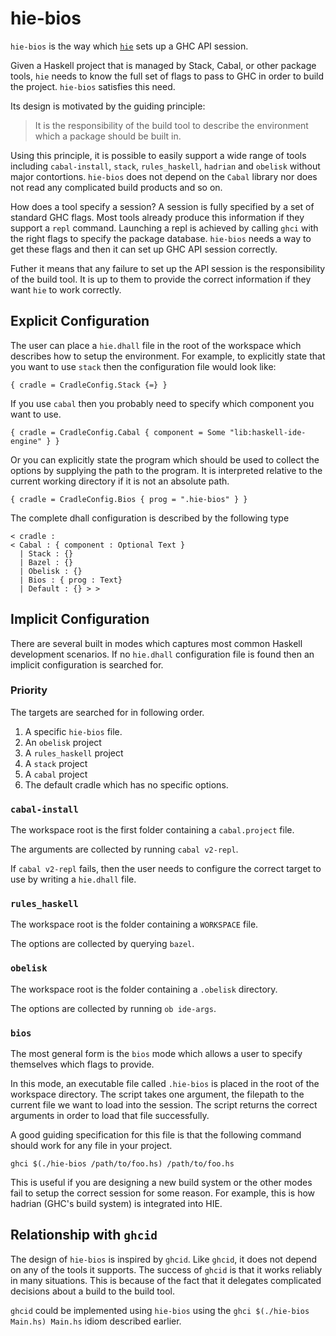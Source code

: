 # hie-bios

`hie-bios` is the way which
[`hie`](https://github.com/haskell/haskell-ide-engine) sets up a GHC API session.

Given a Haskell project that is managed by Stack, Cabal, or other package tools,
`hie` needs to know the full set of flags to pass to GHC in order to build the
project. `hie-bios` satisfies this need.

Its design is motivated by the guiding principle:

> It is the responsibility of the build tool to describe the environment
>  which a package should be built in.

Using this principle, it is possible
to easily support a wide range of tools including `cabal-install`, `stack`,
`rules_haskell`, `hadrian` and `obelisk` without major contortions.
`hie-bios` does not depend on the `Cabal` library nor does not
read any complicated build products and so on.

How does a tool specify a session? A session is fully specified by a set of
standard GHC flags. Most tools already produce this information if they support
a `repl` command. Launching a repl is achieved by calling `ghci` with the
right flags to specify the package database. `hie-bios` needs a way to get
these flags and then it can set up GHC API session correctly.

Futher it means that any failure to set up the API session is the responsibility
of the build tool. It is up to them to provide the correct information if they
want `hie` to work correctly.

## Explicit Configuration

The user can place a `hie.dhall` file in the root of the workspace which
describes how to setup the environment. For example, to explicitly state
that you want to use `stack` then the configuration file would look like:

```
{ cradle = CradleConfig.Stack {=} }
```

If you use `cabal` then you probably need to specify which component you want
to use.

```
{ cradle = CradleConfig.Cabal { component = Some "lib:haskell-ide-engine" } }
```

Or you can explicitly state the program which should be used to collect
the options by supplying the path to the program. It is interpreted
relative to the current working directory if it is not an absolute path.

```
{ cradle = CradleConfig.Bios { prog = ".hie-bios" } }
```

The complete dhall configuration is described by the following type

```
< cradle :
< Cabal : { component : Optional Text }
  | Stack : {}
  | Bazel : {}
  | Obelisk : {}
  | Bios : { prog : Text}
  | Default : {} > >
```

## Implicit Configuration

There are several built in modes which captures most common Haskell development
scenarios. If no `hie.dhall` configuration file is found then an implicit
configuration is searched for.

### Priority

The targets are searched for in following order.

1. A specific `hie-bios` file.
2. An `obelisk` project
3. A `rules_haskell` project
4. A `stack` project
4. A `cabal` project
5. The default cradle which has no specific options.

### `cabal-install`

The workspace root is the first folder containing a `cabal.project` file.

The arguments are collected by running `cabal v2-repl`.

If `cabal v2-repl` fails, then the user needs to configure the correct
target to use by writing a `hie.dhall` file.

### `rules_haskell`

The workspace root is the folder containing a `WORKSPACE` file.

The options are collected by querying `bazel`.

### `obelisk`

The workspace root is the folder containing a `.obelisk` directory.

The options are collected by running `ob ide-args`.

### `bios`

The most general form is the `bios` mode which allows a user to specify themselves
which flags to provide.

In this mode, an executable file called `.hie-bios` is placed in the root
of the workspace directory. The script takes one argument, the filepath
to the current file we want to load into the session. The script returns
the correct arguments in order to load that file successfully.

A good guiding specification for this file is that the following command
should work for any file in your project.

```
ghci $(./hie-bios /path/to/foo.hs) /path/to/foo.hs
```

This is useful if you are designing a new build system or the other modes
fail to setup the correct session for some reason. For example, this is
how hadrian (GHC's build system) is integrated into HIE.


## Relationship with `ghcid`

The design of `hie-bios` is inspired by `ghcid`. Like `ghcid`, it does not depend
on any of the tools it supports. The success of `ghcid` is that it works reliably
in many situations. This is because of the fact that it delegates complicated
decisions about a build to the build tool.

`ghcid` could be implemented using `hie-bios` using the `ghci $(./hie-bios Main.hs) Main.hs`
idiom described earlier.

